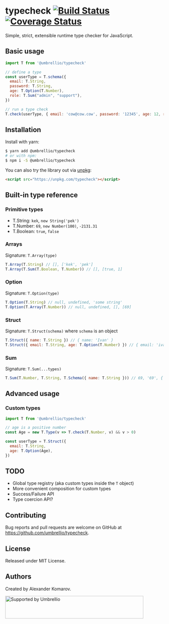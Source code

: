 # typecheck [![Build Status](https://travis-ci.org/umbrellio/typecheck.svg?branch=master)](https://travis-ci.org/umbrellio/typecheck) [![Coverage Status](https://coveralls.io/repos/github/umbrellio/typecheck/badge.svg?branch=master)](https://coveralls.io/github/umbrellio/typecheck?branch=master)

Simple, strict, extensible runtime type checker for JavaScript.

## Basic usage

```javascript
import T from '@umbrellio/typecheck'

// define a type
const userType = T.schema({
  email: T.String,
  password: T.String,
  age: T.Option(T.Number),
  role: T.Sum("admin", "support"),
})

// run a type check
T.check(userType, { email: 'cow@cow.cow', password: '12345', age: 12, role: "admin" }) // => true
```

## Installation

Install with yarn:

```sh
$ yarn add @umbrellio/typecheck
# or with npm:
$ npm i -S @umbrellio/typecheck
```

You can also try the library out via [unpkg](https://unpkg.com):
```html
<script src="https://unpkg.com/typecheck"></script>
```

## Built-in type reference

### Primitive types

- T.String: `kek`, `new String('pek')`
- T.Number: `69`, `new Number(100)`, `-2131.31`
- T.Boolean: `true`, `false`

### Arrays

Signature: `T.Array(type)`

```javascript
T.Array(T.String) // [], ['kek', 'pek']
T.Array(T.Sum(T.Boolean, T.Number)) // [], [true, 1]
```

### Option

Signature: `T.Option(type)`

```javascript
T.Option(T.String) // null, undefined, 'some string'
T.Option(T.Array(T.Number)) // null, undefined, [], [69]
```

### Struct

Signature: `T.Struct(schema)` where `schema` is an object

```javascript
T.Struct({ name: T.String }) // { name: 'Ivan' }
T.Struct({ email: T.String, age: T.Option(T.Number) }) // { email: 'ivan@ivan.ru', age: 69 }
```

### Sum

Signature: `T.Sum(...types)`

```javascript
T.Sum(T.Number, T.String, T.Schema({ name: T.String })) // 69, '69', { name: 'ivan' }
```

## Advanced usage

### Custom types

```javascript
import T from '@umbrellio/typecheck'

// age is a positive number
const Age = new T.Type(v => T.check(T.Number, v) && v > 0)

const userType = T.Struct({
  email: T.String,
  age: T.Option(Age),
})
```

## TODO

- Global type registry (aka custom types inside the `T` object)
- More convenient composition for custom types
- Success/Failure API
- Type coercion API?

## Contributing

Bug reports and pull requests are welcome on GitHub at https://github.com/umbrellio/typecheck.

## License

Released under MIT License.

## Authors

Created by Alexander Komarov.

<a href="https://github.com/umbrellio/">
<img style="float: left;" src="https://umbrellio.github.io/Umbrellio/supported_by_umbrellio.svg" alt="Supported by Umbrellio" width="439" height="72">
</a>

